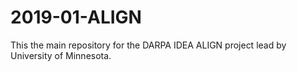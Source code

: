 # 2019-01-ALIGN
 This the main repository for the DARPA IDEA ALIGN project lead by University of Minnesota.
 
